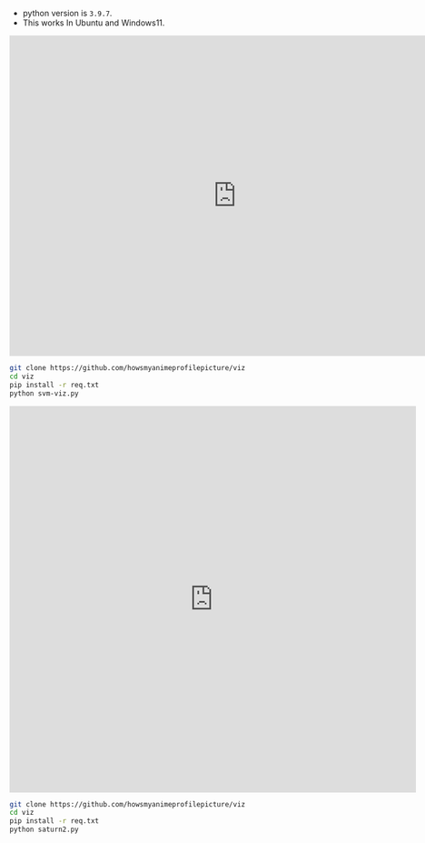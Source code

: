 



- python version is `3.9.7`.
- This works In Ubuntu and Windows11.



<iframe width="798" height="564" src="https://www.youtube.com/embed/s91ZpxhqHZs" title="YouTube video player" frameborder="0" allow="accelerometer; autoplay; clipboard-write; encrypted-media; gyroscope; picture-in-picture" allowfullscreen></iframe>

```bash
git clone https://github.com/howsmyanimeprofilepicture/viz
cd viz
pip install -r req.txt
python svm-viz.py
```





<iframe width="716" height="680" src="https://www.youtube.com/embed/oo1o2w9Dw80" title="YouTube video player" frameborder="0" allow="accelerometer; autoplay; clipboard-write; encrypted-media; gyroscope; picture-in-picture" allowfullscreen></iframe>

```bash
git clone https://github.com/howsmyanimeprofilepicture/viz
cd viz
pip install -r req.txt
python saturn2.py
```

